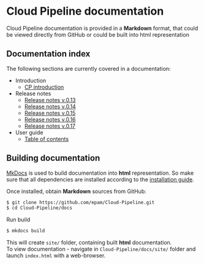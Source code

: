 # Cloud Pipeline documentation

Cloud Pipeline documentation is provided in a **Markdown** format, that could be viewed directly from GitHub or could be built into html representation

## Documentation index

The following sections are currently covered in a documentation:

- Introduction
    - [CP introduction](md/index.md)
- Release notes
    - [Release notes v.0.13](md/release_notes/v.0.13/v.0.13_-_Release_notes.md)
    - [Release notes v.0.14](md/release_notes/v.0.14/v.0.14_-_Release_notes.md)
    - [Release notes v.0.15](md/release_notes/v.0.15/v.0.15_-_Release_notes.md)
    - [Release notes v.0.16](md/release_notes/v.0.16/v.0.16_-_Release_notes.md)
    - [Release notes v.0.17](md/release_notes/v.0.17/v.0.17_-_Release_notes.md)
- User guide
    - [Table of contents](md/manual/Cloud_Pipeline_-_Manual.md)

## Building documentation

[MkDocs](http://www.mkdocs.org/) is used to build documentation into **html** representation. So make sure that all dependencies are installed according to the [installation guide](https://www.mkdocs.org/#installation).

Once installed, obtain **Markdown** sources from GitHub:

``` bash
$ git clone https://github.com/epam/Cloud-Pipeline.git
$ cd Cloud-Pipeline/docs
```

Run build

``` bash
$ mkdocs build
```

This will create `site/` folder, containing built **html** documentation.  
To view documentation - navigate in `Cloud-Pipeline/docs/site/` folder and launch `index.html` with a web-browser.

